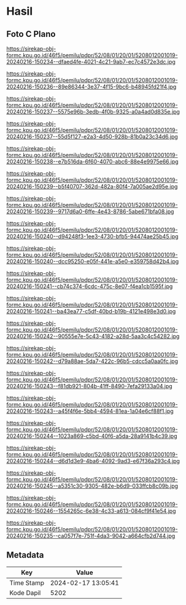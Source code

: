 # Hasil

## Foto C Plano

https://sirekap-obj-formc.kpu.go.id/46f5/pemilu/pdpr/52/08/01/20/01/5208012001019-20240216-150234--dfaed4fe-4021-4c21-9ab7-ec7c4572e3dc.jpg

https://sirekap-obj-formc.kpu.go.id/46f5/pemilu/pdpr/52/08/01/20/01/5208012001019-20240216-150236--89e86344-3e37-4f15-9bc6-b48945fd21f4.jpg

https://sirekap-obj-formc.kpu.go.id/46f5/pemilu/pdpr/52/08/01/20/01/5208012001019-20240216-150237--5575e96b-3edb-4f0b-9325-a0a4ad0d835e.jpg

https://sirekap-obj-formc.kpu.go.id/46f5/pemilu/pdpr/52/08/01/20/01/5208012001019-20240216-150237--55d5f127-e2a3-4d50-928b-81b0a23c34d6.jpg

https://sirekap-obj-formc.kpu.go.id/46f5/pemilu/pdpr/52/08/01/20/01/5208012001019-20240216-150238--e7b516da-6f60-4070-abc6-88e4e9975e66.jpg

https://sirekap-obj-formc.kpu.go.id/46f5/pemilu/pdpr/52/08/01/20/01/5208012001019-20240216-150239--b5f40707-362d-482a-80f4-7a005ae2d95e.jpg

https://sirekap-obj-formc.kpu.go.id/46f5/pemilu/pdpr/52/08/01/20/01/5208012001019-20240216-150239--9717d6a0-6ffe-4e43-8786-5abe671bfa08.jpg

https://sirekap-obj-formc.kpu.go.id/46f5/pemilu/pdpr/52/08/01/20/01/5208012001019-20240216-150240--d94248f3-1ee3-4730-bfb5-94474ae25b45.jpg

https://sirekap-obj-formc.kpu.go.id/46f5/pemilu/pdpr/52/08/01/20/01/5208012001019-20240216-150240--dcc95250-e05f-441e-a5e0-e359758d42b4.jpg

https://sirekap-obj-formc.kpu.go.id/46f5/pemilu/pdpr/52/08/01/20/01/5208012001019-20240216-150241--cb74c374-6cdc-475c-8e07-f4ea1cb1595f.jpg

https://sirekap-obj-formc.kpu.go.id/46f5/pemilu/pdpr/52/08/01/20/01/5208012001019-20240216-150241--ba43ea77-c5df-40bd-b19b-4121e498e3d0.jpg

https://sirekap-obj-formc.kpu.go.id/46f5/pemilu/pdpr/52/08/01/20/01/5208012001019-20240216-150242--90555e7e-5c43-4182-a28d-5aa3c4c54282.jpg

https://sirekap-obj-formc.kpu.go.id/46f5/pemilu/pdpr/52/08/01/20/01/5208012001019-20240216-150242--d79a88ae-5da7-422c-96b5-cdcc5a0aa0fc.jpg

https://sirekap-obj-formc.kpu.go.id/46f5/pemilu/pdpr/52/08/01/20/01/5208012001019-20240216-150243--f81db921-804b-41ff-8490-7efa29133a04.jpg

https://sirekap-obj-formc.kpu.go.id/46f5/pemilu/pdpr/52/08/01/20/01/5208012001019-20240216-150243--a45f4f6e-5bb4-4594-81ea-1a04e6cf88f1.jpg

https://sirekap-obj-formc.kpu.go.id/46f5/pemilu/pdpr/52/08/01/20/01/5208012001019-20240216-150244--1023a869-c5bd-40f6-a5da-28a9141b4c39.jpg

https://sirekap-obj-formc.kpu.go.id/46f5/pemilu/pdpr/52/08/01/20/01/5208012001019-20240216-150244--d6d1d3e9-4ba6-4092-9ad3-e67f36a293c4.jpg

https://sirekap-obj-formc.kpu.go.id/46f5/pemilu/pdpr/52/08/01/20/01/5208012001019-20240216-150245--a5351c30-9305-482e-b6d9-033ffcb8c09b.jpg

https://sirekap-obj-formc.kpu.go.id/46f5/pemilu/pdpr/52/08/01/20/01/5208012001019-20240216-150246--1554265c-6e38-4c33-a613-084cf9f41e54.jpg

https://sirekap-obj-formc.kpu.go.id/46f5/pemilu/pdpr/52/08/01/20/01/5208012001019-20240216-150235--ca057f7e-751f-4da3-9042-a664cfb2d744.jpg


## Metadata

| Key        | Value               |
| ---------- | ------------------- |
| Time Stamp | 2024-02-17 13:05:41 |
| Kode Dapil | 5202                |



